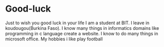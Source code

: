 # Good-luck
Just to wish you good luck in your life
I am a student at BIT. I leave in koudougou(Burkina Faso). I know many things in informatics domains like programming in c language create a website. I know to do many things in microsoft office. My hobbies i like play football 
